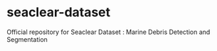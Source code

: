 # seaclear-dataset
Official repository for Seaclear Dataset : Marine Debris Detection and Segmentation
